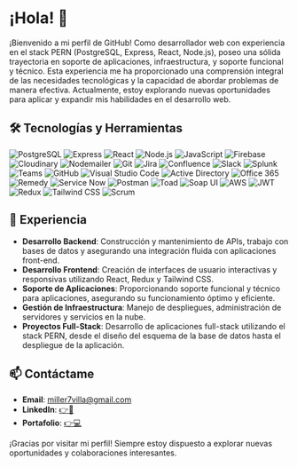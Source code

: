 # ¡Hola! 👋

¡Bienvenido a mi perfil de GitHub! Como desarrollador web con experiencia en el stack PERN (PostgreSQL, Express, React, Node.js), poseo una sólida trayectoria en soporte de aplicaciones, infraestructura, y soporte funcional y técnico. Esta experiencia me ha proporcionado una comprensión integral de las necesidades tecnológicas y la capacidad de abordar problemas de manera efectiva. Actualmente, estoy explorando nuevas oportunidades para aplicar y expandir mis habilidades en el desarrollo web.

## 🛠️ Tecnologías y Herramientas

![PostgreSQL](https://img.shields.io/badge/-PostgreSQL-336791?style=flat&logo=postgresql&logoColor=white)
![Express](https://img.shields.io/badge/-Express-000000?style=flat&logo=express&logoColor=white)
![React](https://img.shields.io/badge/-React-61DAFB?style=flat&logo=react&logoColor=white)
![Node.js](https://img.shields.io/badge/-Node.js-339933?style=flat&logo=node.js&logoColor=white)
![JavaScript](https://img.shields.io/badge/-JavaScript-F7DF1E?style=flat&logo=javascript&logoColor=white)
![Firebase](https://img.shields.io/badge/-Firebase-FFCA28?style=flat&logo=firebase&logoColor=white)
![Cloudinary](https://img.shields.io/badge/-Cloudinary-3448C5?style=flat&logo=cloudinary&logoColor=white)
![Nodemailer](https://img.shields.io/badge/-Nodemailer-0A66C2?style=flat&logo=nodemailer&logoColor=white)
![Git](https://img.shields.io/badge/-Git-F05032?style=flat&logo=git&logoColor=white)
![Jira](https://img.shields.io/badge/-Jira-0052CC?style=flat&logo=jira&logoColor=white)
![Confluence](https://img.shields.io/badge/-Confluence-172B4D?style=flat&logo=confluence&logoColor=white)
![Slack](https://img.shields.io/badge/-Slack-4A154B?style=flat&logo=slack&logoColor=white)
![Splunk](https://img.shields.io/badge/-Splunk-000000?style=flat&logo=splunk&logoColor=white)
![Teams](https://img.shields.io/badge/-Teams-6264A7?style=flat&logo=microsoft-teams&logoColor=white)
![GitHub](https://img.shields.io/badge/-GitHub-181717?style=flat&logo=github&logoColor=white)
![Visual Studio Code](https://img.shields.io/badge/-Visual%20Studio%20Code-007ACC?style=flat&logo=visual-studio-code&logoColor=white)
![Active Directory](https://img.shields.io/badge/-Active%20Directory-0078D6?style=flat&logo=windows&logoColor=white)
![Office 365](https://img.shields.io/badge/-Office%20365-D83B01?style=flat&logo=microsoft-office&logoColor=white)
![Remedy](https://img.shields.io/badge/-Remedy-0078D4?style=flat&logo=windows&logoColor=white)
![Service Now](https://img.shields.io/badge/-Service%20Now-00A1E0?style=flat&logo=service-now&logoColor=white)
![Postman](https://img.shields.io/badge/-Postman-FF6C37?style=flat&logo=postman&logoColor=white)
![Toad](https://img.shields.io/badge/-Toad-396F99?style=flat&logo=&logoColor=white)
![Soap UI](https://img.shields.io/badge/-Soap%20UI-6DB33F?style=flat&logo=soapui&logoColor=white)
![AWS](https://img.shields.io/badge/-AWS-232F3E?style=flat&logo=amazon-aws&logoColor=white)
![JWT](https://img.shields.io/badge/-JWT-000000?style=flat&logo=json-web-tokens&logoColor=white)
![Redux](https://img.shields.io/badge/-Redux-764ABC?style=flat&logo=redux&logoColor=white)
![Tailwind CSS](https://img.shields.io/badge/-Tailwind%20CSS-38B2AC?style=flat&logo=tailwind-css&logoColor=white)
![Scrum](https://img.shields.io/badge/-Scrum-6DB33F?style=flat&logo=scrum&logoColor=white)

## 💼 Experiencia

- **Desarrollo Backend**: Construcción y mantenimiento de APIs, trabajo con bases de datos y asegurando una integración fluida con aplicaciones front-end.
- **Desarrollo Frontend**: Creación de interfaces de usuario interactivas y responsivas utilizando React, Redux y Tailwind CSS.
- **Soporte de Aplicaciones**: Proporcionando soporte funcional y técnico para aplicaciones, asegurando su funcionamiento óptimo y eficiente.
- **Gestión de Infraestructura**: Manejo de despliegues, administración de servidores y servicios en la nube.
- **Proyectos Full-Stack**: Desarrollo de aplicaciones full-stack utilizando el stack PERN, desde el diseño del esquema de la base de datos hasta el despliegue de la aplicación.

## 📫 Contáctame

- **Email**: miller7villa@gmail.com
- **LinkedIn**: [👉📑](https://www.linkedin.com/in/miller-villa/)
- **Portafolio**: [👉💻](https://portafolio-mauve-delta.vercel.app/)

¡Gracias por visitar mi perfil! Siempre estoy dispuesto a explorar nuevas oportunidades y colaboraciones interesantes.

